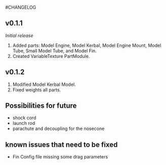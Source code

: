 #CHANGELOG

## v0.1.1
*Initial release*

1. Added parts: Model Engine, Model Kerbal, Model Engine Mount, Model Tube, Small Model Tube, and Model Fin.
2. Created VariableTexture PartModule.


## v0.1.2

1. Modified Model Kerbal Model.
2. Fixed weights all parts.

## Possibilities for future

* shock cord
* launch rod
* parachute and decoupling for the nosecone

## known issues that need to be fixed

* Fin Config file missing some drag parameters